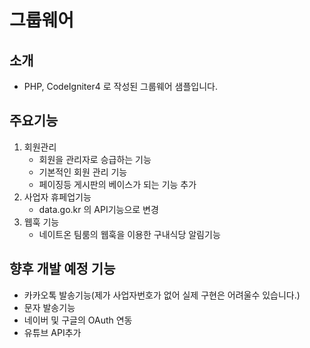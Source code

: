 # 그룹웨어

## 소개
- PHP, CodeIgniter4 로 작성된 그룹웨어 샘플입니다.

## 주요기능
1. 회원관리
    - 회원을 관리자로 승급하는 기능
    - 기본적인 회원 관리 기능
    - 페이징등 게시판의 베이스가 되는 기능 추가
2. 사업자 휴페업기능
    - data.go.kr 의 API기능으로 변경
3. 웹훅 기능
    - 네이트온 팀룸의 웹훅을 이용한 구내식당 알림기능

## 향후 개발 예정 기능
- 카카오톡 발송기능(제가 사업자번호가 없어 실제 구현은 어려울수 있습니다.)
- 문자 발송기능
- 네이버 및 구글의 OAuth 연동
- 유튜브 API추가